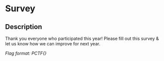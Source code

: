 # Survey

## Description

Thank you everyone who participated this year! Please fill out this survey & let us know how we can improve for next year.

*Flag format: PCTF{}*

